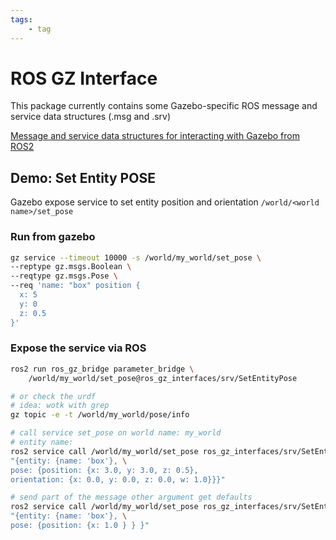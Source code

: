 ```yaml
---
tags:
    - tag
---
```


# ROS GZ Interface
This package currently contains some Gazebo-specific ROS message and service data structures (.msg and .srv)

[Message and service data structures for interacting with Gazebo from ROS2](https://github.com/gazebosim/ros_gz/tree/ros2/ros_gz_interfaces)

## Demo: Set Entity POSE

Gazebo expose service to set entity position and orientation `/world/<world name>/set_pose`


### Run from gazebo
```bash title="gz set_pose service call"
gz service --timeout 10000 -s /world/my_world/set_pose \
--reptype gz.msgs.Boolean \
--reqtype gz.msgs.Pose \
--req 'name: "box" position {
  x: 5
  y: 0
  z: 0.5
}'
```

### Expose the service via ROS

```bash title="run bridge"
ros2 run ros_gz_bridge parameter_bridge \
    /world/my_world/set_pose@ros_gz_interfaces/srv/SetEntityPose
```

```bash title="query entity name"
# or check the urdf
# idea: wotk with grep
gz topic -e -t /world/my_world/pose/info 
```

```bash title="call full message"
# call service set_pose on world name: my_world
# entity name: 
ros2 service call /world/my_world/set_pose ros_gz_interfaces/srv/SetEntityPose \
"{entity: {name: 'box'}, \
pose: {position: {x: 3.0, y: 3.0, z: 0.5}, 
orientation: {x: 0.0, y: 0.0, z: 0.0, w: 1.0}}}"

```

```bash
# send part of the message other argument get defaults
ros2 service call /world/my_world/set_pose ros_gz_interfaces/srv/SetEntityPose \
"{entity: {name: 'box'}, \
pose: {position: {x: 1.0 } } }"

```
